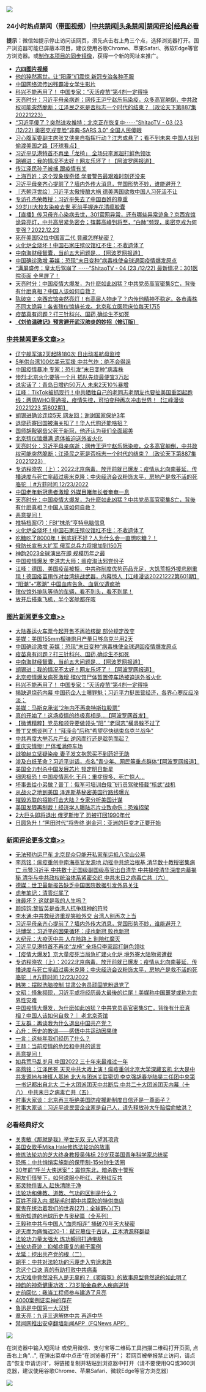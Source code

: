 ![](https://raw.githubusercontent.com/jsvpn/jsproxy/dev/64photo/fqnews-qr.jpg)

<div id="tt">
<h3>24小时热点禁闻（<a href="https://aaa.v2dns.tk/?QAjUl=BgRp5UNKRn&T5Vk=fPVH&Q59Ab=WxGE" target="_blank">带图视频</a>）|<a href="#%E4%B8%AD%E5%85%B1%E7%A6%81%E9%97%BB%E6%9B%B4%E5%A4%9A%E6%96%87%E7%AB%A0">中共禁闻</a>|<a href="#%E5%9B%BE%E7%89%87%E6%96%B0%E9%97%BB%E6%9B%B4%E5%A4%9A%E6%96%87%E7%AB%A0">头条禁闻</a>|<a href="#%E6%96%B0%E9%97%BB%E8%AF%84%E8%AE%BA%E6%9B%B4%E5%A4%9A%E6%96%87%E7%AB%A0">禁闻评论|<a href="#%E5%BF%85%E7%9C%8B%E7%BB%8F%E5%85%B8%E5%A5%BD%E6%96%87">经典必看</a></h3>
<div><b>提示：</b>微信如提示停止访问该网页，须先点击右上角三个点，选择浏览器打开。国产浏览器可能已屏蔽本项目，建议使用谷歌Chrome、苹果Safari、微软Edge等官方浏览器。或<a href="%E5%88%B6%E4%BD%9Cgit%E7%A6%81%E9%97%BB%E9%95%9C%E5%83%8F.md">制作本项目的同步镜像</a>，获得一个新的网址来推广。</div>
<ul>
<li><b><a href="http://d2.v2rss.gq/64.mp4" target="_blank">六四图片视频</a></b></li>
<li><a href="/cnnews/20221224/1827435.md">他的猝然离世，让“阳康”们震惊 新冠专治各种不服</a></li>
<li><a href="/cnnews/20221224/1827514.md">中国网络流传凶残霸凌女学生影片</a></li>
<li><a href="/topimagenews/20221223/1827319.md">科兴不能再用了！ 中国专家：“灭活疫苗”第4剂一定得换</a></li>
<li><a href="/cbnews/20221224/1827556.md">天亮时分：习近平母亲病逝；网传王沪宁赵乐际染疫，众多高官躺倒，中共政权可能突然脆断；江泽民之死是否标志一个时代的结束？（政论天下第887集 20221223）</a></li>
<li><a href="/sohnews/20221224/1827432.md">“习近平傻了？突然进攻推特：北京正在恢复中⋯⋯”ShitaoTV - 03 (23 /12/22) 奥密克戎变脸“非典-SARS 3.0” 全国人民傻眼</a></li>
<li><a href="/baitai/20221224/1827476.md">习心腹军委副主席张又侠亲自指挥行动？江志成悬了；看不到未来 中国人找到偷渡美国之路【环球看点】</a></li>
<li><a href="/headline/20221223/1827351.md">习近平见港特首不再坐「龙椅」 全场只李家超打鲜色领呔</a></li>
<li><a href="/topimagenews/20221223/1827339.md">胡锡进：我的情况不太好！网友乐坏了！【阿波罗网报道】</a></li>
<li><a href="/baitai/20221224/1827621.md">传江泽民孙子被捕 跟疫情有关</a></li>
<li><a href="/baitai/20221224/1827445.md">上海百姓：这个现象很奇怪 学者警告最艰难时刻还没来</a></li>
<li><a href="/comments/20221224/1827555.md">习近平母亲齐心提前了？墙内外传大消息，党国形势不妙，谁能避开？</a></li>
<li><a href="/ssgc/20221224/1827452.md">〖兲朝浮世绘〗习近平太傲慢酿大祸 德美两国欲救中国人习死活不让</a></li>
<li><a href="/headline/20221224/1827388.md">专访孔杰荣教授：习近平失去了中国百姓的尊重</a></li>
<li><a href="/cnnews/20221224/1827503.md">39岁川大校友染疫去世 死前手握连花清瘟胶囊</a></li>
<li><a href="/sohnews/20221224/1827458.md">【直播】传习母齐心染病去世，301官网异常，还有哪些异常迹象？京西宾馆诡异亮灯，中共高层紧急密会；殡葬高峰到将至，“白肺”频现，奥密克戎为何变强？2022.12.23</a></li>
<li><a href="/cnnews/20221224/1827468.md">死在美国52位中国富二代 竟藏怎样秘密？</a></li>
<li><a href="/cbnews/20221223/1827320.md">火化炉全烧坏！中国石家庄殡仪馆扛不住：不收遗体了</a></li>
<li><a href="/topimagenews/20221223/1827356.md">中南海财经智囊，当前五大问题是...【阿波罗网报道】</a></li>
<li><a href="/topimagenews/20221224/1827637.md">中国确诊激增 英媒：恐现“末日变种”病毒株使全球退回疫情爆发原点</a></li>
<li><a href="/sohnews/20221224/1827446.md">“满屏盛传：皇太后驾崩了 ⋯⋯”ShitaoTV - 04 (23 /12/22) 最新情况：301医院页面 全黑屏了！</a></li>
<li><a href="/cbnews/20221224/1827497.md">天亮时分：中国疫情大爆发，为什麽如此凶猛？中共党员高官密集S亡，背後有什麽真相？中国人该如何自救？</a></li>
<li><a href="/sohnews/20221224/1827520.md">陈破空：京西宾馆突然亮灯！有高层人物走了？内传他精神不稳定。各市毒株不同太诡异！各省殡仪馆排长龙。北京私立医院床位每天1万5</a></li>
<li><a href="/topimagenews/20221224/1827623.md">疫苗真有问题？打三针科兴、国药,确诊生不如死</a></li>
<li><b><a href="/comments/20200207/1272816.md" target="_blank">《刘伯温碑记》预言避开武汉肺炎的妙招（修订版）</a></b></li>
</ul>
</div>

<div class="catlist">
<h3><a href="/cbnews/" target="_blank">中共禁闻</a><span><a href="/cbnews/" target="_blank" rel="nofollow">更多文章>></a></span></h3>
<ul>
<li><a href="/cbnews/20221224/1827665.md" target="_blank">辽宁舰军演2天起降180次 日出动准航母监控</a></li>
<li><a href="/cbnews/20221224/1827655.md" target="_blank">5年供台湾100亿美元军援 中共气炸：绝不会得逞</a></li>
<li><a href="/cbnews/20221224/1827648.md" target="_blank">中国疫情暴冲 专家：恐引发“末日变种”病毒株</a></li>
<li><a href="/cbnews/20221224/1827625.md" target="_blank">惨烈:北京火化要等一个月 插队先烧最便宜3万起</a></li>
<li><a href="/cbnews/20221224/1827624.md" target="_blank">说实话了：青岛日增约50万人 未来2天10%暴增</a></li>
<li><a href="/cbnews/20221224/1827622.md" target="_blank">江峰：TikTok被抓现行！中共牺牲自己的老同志老朋友也要扯美国重回起跑线：两周WHO零通报，疫情失控，可怕变种再次冲击世界！【江峰漫谈20221223 第602期】</a></li>
<li><a href="/cbnews/20221224/1827606.md" target="_blank">胡锡进确诊连烧5天 网友回：谢谢国家保护3年</a></li>
<li><a href="/cbnews/20221224/1827594.md" target="_blank">退烧药寄回国被海关扣了！华人代购还能啥招？</a></li>
<li><a href="/cbnews/20221224/1827582.md" target="_blank">国师胡鞍钢岳父死于新冠，他还认为我们全面超美</a></li>
<li><a href="/cbnews/20221224/1827557.md" target="_blank">北京殡仪馆爆满 遗体被迫送外省火化</a></li>
<li><a href="/cbnews/20221224/1827556.md" target="_blank">天亮时分：习近平母亲病逝；网传王沪宁赵乐际染疫，众多高官躺倒，中共政权可能突然脆断；江泽民之死是否标志一个时代的结束？（政论天下第887集 20221223）</a></li>
<li><a href="/comments/20221224/1827530.md" target="_blank">专访程晓农（上）：2022北京病毒，放开前就已爆发；疫情从北向南蔓延，传播速度与死亡率超过奥米克隆；中央经济会议粉饰太平，房地产是救不活的死骆驼 ｜#方菲时间 12/23/2022</a></li>
<li><a href="/cbnews/20221224/1827502.md" target="_blank">中国老年新冠患者激增 外媒目睹年长者奄奄一息</a></li>
<li><a href="/cbnews/20221224/1827497.md" target="_blank">天亮时分：中国疫情大爆发，为什麽如此凶猛？中共党员高官密集S亡，背後有什麽真相？中国人该如何自救？</a></li>
<li><a href="/comments/20221224/1827471.md" target="_blank">恶意提问！</a></li>
<li><a href="/cbnews/20221224/1827384.md" target="_blank">推特档案(7)：FBI“抹杀”亨特电脑信息</a></li>
<li><a href="/cbnews/20221223/1827320.md" target="_blank">火化炉全烧坏！中国石家庄殡仪馆扛不住：不收遗体了</a></li>
<li><a href="/comments/20221223/1827274.md" target="_blank">吃糖吃了8000年！到底好不好？人为什么会一直想吃糖？！</a></li>
<li><a href="/cbnews/20221223/1827201.md" target="_blank">俄防长宣布大扩军 俄军总兵力将增加到150万</a></li>
<li><a href="/cbnews/20221223/1827191.md" target="_blank">神韵2023全球演出在即 规模历年之最</a></li>
<li><a href="/cbnews/20221223/1827187.md" target="_blank">中国疫情爆发 李洪志大师：瘟疫淘汰邪党份子</a></li>
<li><a href="/cbnews/20221223/1827171.md" target="_blank">江峰：德国、美国疫苗被拒，中共称制度优势药品充足，大饥荒拒外援悲剧重现！德国疫苗用作对台湾统战武器，内幕惊人【江峰漫谈20221222第601期】</a></li>
<li><a href="/cbnews/20221223/1827160.md" target="_blank">“阳潮”+“寒潮” 中国血库告急、血氧仪遭疯抢</a></li>
<li><a href="/comments/20221223/1827143.md" target="_blank">殡仪馆外排队等待的车辆，看不到头，看不到尾！</a></li>
<li><a href="/cbnews/20221223/1827110.md" target="_blank">放开后搭乘飞机，半个客舱都在咳</a></li>

</ul>
</div>
<div class="catlist">
<h3><a href="/topimagenews/" target="_blank">图片新闻</a><span><a href="/topimagenews/" target="_blank" rel="nofollow">更多文章>></a></span></h3>
<ul>
<li><a href="/topimagenews/20221224/1827693.md" target="_blank">大陆春运火车票今起开售不再验核酸 部分规定改变</a></li>
<li><a href="/topimagenews/20221224/1827641.md" target="_blank">美媒：美国155mm榴弹炮月产量只够乌克兰用2天</a></li>
<li><a href="/topimagenews/20221224/1827637.md" target="_blank">中国确诊激增 英媒：恐现“末日变种”病毒株使全球退回疫情爆发原点</a></li>
<li><a href="/topimagenews/20221224/1827623.md" target="_blank">疫苗真有问题？打三针科兴、国药,确诊生不如死</a></li>
<li><a href="/topimagenews/20221223/1827356.md" target="_blank">中南海财经智囊，当前五大问题是&#8230;【阿波罗网报道】</a></li>
<li><a href="/topimagenews/20221223/1827339.md" target="_blank">胡锡进：我的情况不太好！网友乐坏了！【阿波罗网报道】</a></li>
<li><a href="/topimagenews/20221223/1827338.md" target="_blank">北京疫情爆发病死激增 殡仪馆尸体暂置停车场被迫送外省火化</a></li>
<li><a href="/topimagenews/20221223/1827319.md" target="_blank">科兴不能再用了！ 中国专家：“灭活疫苗”第4剂一定得换</a></li>
<li><a href="/topimagenews/20221223/1827218.md" target="_blank">揭缺退烧药内幕 中国药企人士曝罪魁；习近平力挺民营经济，各界心寒反应冷淡；</a></li>
<li><a href="/topimagenews/20221223/1827188.md" target="_blank">美媒：马斯克承诺“2年内不再卖特斯拉股票”</a></li>
<li><a href="/topimagenews/20221223/1827180.md" target="_blank">真的开始了！这场疫情的终极真相是&#8230;【阿波罗网首发】</a></li>
<li><a href="/topimagenews/20221223/1827159.md" target="_blank">【微博精粹】党员和领导要做领头“阳” “老同志”横竖躲不过了</a></li>
<li><a href="/topimagenews/20221223/1827147.md" target="_blank">普丁又想谈判了！“拜泽会”后称“希望尽快结束乌克兰战争”</a></li>
<li><a href="/topimagenews/20221223/1827077.md" target="_blank">中共再度大举芯片产业 逆风而行还是趁势而起？</a></li>
<li><a href="/topimagenews/20221223/1827051.md" target="_blank">重庆灾情惨! 尸体堆满停车场</a></li>
<li><a href="/topimagenews/20221223/1826964.md" target="_blank">战狼赵立坚疑染疫 妻子发文抱怨买不到药好无助</a></li>
<li><a href="/topimagenews/20221222/1826851.md" target="_blank">涉及白纸革命？习近平讲话，点名”青少年、网民等重点群体“【阿波罗网报道】</a></li>
<li><a href="/topimagenews/20221222/1826763.md" target="_blank">美国全力封杀中国发展芯片 锁定明日新星</a></li>
<li><a href="/topimagenews/20221222/1826755.md" target="_blank">细思极恐！中国疫情恶化 王丹：重症很多、死亡惊人…</a></li>
<li><a href="/topimagenews/20221222/1826747.md" target="_blank">坏事丢给小弟做？普丁：俄军可培训白俄飞行员驾驶搭载“核武”战机</a></li>
<li><a href="/topimagenews/20221222/1826719.md" target="_blank">从战火之地到美国 泽连斯基秘密美国行路线曝光</a></li>
<li><a href="/topimagenews/20221222/1826669.md" target="_blank">摧毁苏联的招能打击大陆？专家分析美国计谋</a></li>
<li><a href="/topimagenews/20221222/1826634.md" target="_blank">美国发狠再制裁！经济学人曝陆芯片业致命伤：恐难招架</a></li>
<li><a href="/topimagenews/20221222/1826633.md" target="_blank">2大巨头即将退出 俄罗斯惨了 恐被打回1990年代</a></li>
<li><a href="/topimagenews/20221221/1826403.md" target="_blank">日圆急升！“黑田时代”将告终 谢金河：亚洲的巨变才正要开始</a></li>

</ul>
</div>
<div class="catlist">
<h3><a href="/comments/" target="_blank">新闻评论</a><span><a href="/comments/" target="_blank" rel="nofollow">更多文章>></a></span></h3>
<ul>
<li><a href="/comments/20221224/1827716.md" target="_blank">无法预约运尸车 北京民众只能开私家车运抵八宝山公墓</a></li>
<li><a href="/comments/20221224/1827664.md" target="_blank">李燕铭：瘟疫重创中南海高官发源地 动摇中共统治根基 清华数十教授密集病亡 示警习近平 中共数十正国级副国级高官出自清华 中共操控清华深度内幕揭秘 清华与中共政权统治体系紧密交织 中共末日之病毒亡共（六）</a></li>
<li><a href="/comments/20221224/1827598.md" target="_blank">德媒：世卫最新报告缺乏中国医院数据引发外界关注</a></li>
<li><a href="/comments/20221224/1827586.md" target="_blank">虎年笔记：清零烂尾了</a></li>
<li><a href="/comments/20221224/1827570.md" target="_blank">谁最坏？ 这就是我的人生吗？</a></li>
<li><a href="/comments/20221224/1827569.md" target="_blank">颜纯钩:黎智英是香港人抗争精神的符号</a></li>
<li><a href="/comments/20221224/1827568.md" target="_blank">李木通:中共救经济重现笑脸外交 台湾人别再次上当</a></li>
<li><a href="/comments/20221224/1827555.md" target="_blank">习近平母亲齐心提前了？墙内外传大消息，党国形势不妙，谁能避开？</a></li>
<li><a href="/comments/20221224/1827543.md" target="_blank">洪博学：习近平的因果循环：成也新冠 败也新冠</a></li>
<li><a href="/comments/20221224/1827542.md" target="_blank">大纪元：大疫灭中共 人在险路上 别陪红魔灭</a></li>
<li><a href="/comments/20221224/1827534.md" target="_blank">习近平见港特首不再坐“龙椅” 全场只李家超打鲜色领呔</a></li>
<li><a href="/comments/20221224/1827533.md" target="_blank">【疫情大爆发】京大量疫死当局急扩建火化炉 境外寄大陆物资遭截</a></li>
<li><a href="/comments/20221224/1827530.md" target="_blank">专访程晓农（上）：2022北京病毒，放开前就已爆发；疫情从北向南蔓延，传播速度与死亡率超过奥米克隆；中央经济会议粉饰太平，房地产是救不活的死骆驼 ｜#方菲时间 12/23/2022</a></li>
<li><a href="/comments/20221224/1827525.md" target="_blank">韩笑：摆脱洗脑控制 甘肃公务员顽固党粉退党了</a></li>
<li><a href="/comments/20221224/1827501.md" target="_blank">文昭：怪象频现，习近平或将经历最大最後的烂尾！美媒称中国噩梦或称为世界性灾难</a></li>
<li><a href="/comments/20221224/1827495.md" target="_blank">中国疫情大爆发，为什麽如此凶猛？中共党员高官密集S亡，背後有什麽真相？中国人该如何自救？｜ 老北京茶馆</a></li>
<li><a href="/comments/20221224/1827483.md" target="_blank">王友群：再谈我为什么退出中国共产党？</a></li>
<li><a href="/comments/20221224/1827482.md" target="_blank">心升：历史的教训——感悟中共运动因果律</a></li>
<li><a href="/comments/20221224/1827481.md" target="_blank">一言：这些年我们经历了什么？</a></li>
<li><a href="/comments/20221224/1827473.md" target="_blank">王赫：当前疫情的危险和中共的谎言</a></li>
<li><a href="/comments/20221224/1827471.md" target="_blank">恶意提问！</a></li>
<li><a href="/comments/20221224/1827421.md" target="_blank">如兵荒马乱岁月 中国2022 三十年来最难过一年</a></li>
<li><a href="/comments/20221224/1827393.md" target="_blank">李燕铭：江泽民死 天灭中共大戏上演！瘟疫重创北京大学深藏玄机 北大是中共发源地与接班人基地 北大与团派关联密切 李克强胡春华陆昊三任团中央第一书记都出自北大 二十大团派团灭中共断后 中共二十大团派团灭内幕（十八） 中共末日之病毒亡共（五）</a></li>
<li><a href="/comments/20221224/1827383.md" target="_blank">时事大家谈：北京再三拒绝美国防疫援助制度自信还是一尊面子？</a></li>
<li><a href="/comments/20221224/1827382.md" target="_blank">时事大家谈：习近平说民营企业家是自己人，请先释放孙大午赔偿俞敏洪？</a></li>

</ul>
</div>

<div class="catlist">
<h3>必看经典好文</h3>
<ul>
<li><a href="/topimagenews/20170331/738673.md" target="_blank">关贵敏《那就是我》举世无双 无人望其项背</a></li>
<li><a href="/comments/20200114/1258532.md" target="_blank">美国女歌手Mika Hale修炼法轮功的故事</a></li>
<li><a href="/comments/20190517/1129285.md" target="_blank">修炼法轮功的芝大终身教授吴伟标 29岁获美国青年科学家总统奖</a></li>
<li><a href="/baitai/20200711/1359005.md" target="_blank">恐怖：中共悄悄实施新的保甲制-15分钟生活圈</a></li>
<li><a href="/topimagenews/20171017/843193.md" target="_blank">30年前“呼兰大侠迷案”：震惊东北，暗杀数十警察</a></li>
<li><a href="/comments/20200712/1359630.md" target="_blank">网友们借鉴下，如何说服小粉红、老粉红反共</a></li>
<li><a href="/cbnews/20220508/1730049.md" target="_blank">邪灵物件害人 赶快清除干净</a></li>
<li><a href="/comments/20220329/1711172.md" target="_blank">法轮功和佛教、道教、气功的区别是什么？</a></li>
<li><a href="/lifebaike/20200711/1358994.md" target="_blank">百姓不得入内 揭秘毛时期中共腐败的特供商店</a></li>
<li><a href="/comments/20181224/1052333.md" target="_blank">魔鬼在统治着我们的世界(27)：全球野心(下)</a></li>
<li><a href="/comments/20220601/1740278.md" target="_blank">我所知道的地球历史与奥秘篇（全系列）</a></li>
<li><a href="/cbnews/20200730/1371580.md" target="_blank">王毅称中共与中国人“血肉相连” 捅破70年天大秘密</a></li>
<li><a href="/tculture/20190304/1091076.md" target="_blank">逆天而为痛悔迟20-1：弑兄篡位千古谜，正本清源释群疑</a></li>
<li><a href="/cbnews/20200816/1381005.md" target="_blank">法轮功力量太强大 炼功瞬间打通带脉</a></li>
<li><a href="/cbnews/20220708/1755180.md" target="_blank">法轮功奇迹：抑郁症康复的若干案例</a></li>
<li><a href="/comments/20200928/1404653.md" target="_blank">龙延：挖出共产党的根（二）</a></li>
<li><a href="/cbnews/20200720/1363328.md" target="_blank">胡平：中共对法轮功的污蔑走入穷途末路</a></li>
<li><a href="/comments/20200707/1357090.md" target="_blank">念这个口诀 真的有助打败中共病毒</a></li>
<li><a href="/lifebaike/20210511/1544066.md" target="_blank">大灾难中竟然没有人是无辜的？《窦娥冤》的故事原型竟然说的如此明了</a></li>
<li><a href="/comments/20220315/1705037.md" target="_blank">神韵的神奇健康功效：73岁帕金森老人疾病逆转</a></li>
<li><a href="/aomi/history/20141104/323033.md" target="_blank">史前回忆：我当工程师参与建造了月亮</a></li>
<li><a href="/lifebaike/20201113/1430218.md" target="_blank">4000案例证实神的存在</a></li>
<li><a href="/cnnews/20210213/1486568.md" target="_blank">鲁迅是中国第一大汉奸</a></li>
<li><a href="/comments/20131119/1029445.md" target="_blank">章天亮：九评三退解体中共 再造中华</a></li>
<li><a href="/comments/20200503/1322531.md" target="_blank">禁闻网推出安卓翻墙新闻APP（FQNews APP）</a></li>

</ul>
</div>

![](https://raw.githubusercontent.com/jsvpn/jsproxy/dev/64photo/fqnews-qr.jpg)

在浏览器中输入短网址 或使用微信、支付宝等二维码工具扫描二维码打开页面, 点击右上角"...", 在弹出菜单中点击“在浏览器打开”； 若网页被举报禁止访问，请点击“恢复申请访问”，将链接复制并粘贴到浏览器中打开（请不要使用QQ或360浏览器，建议使用谷歌Chrome、苹果Safari、微软Edge等官方浏览器）

![](https://raw.githubusercontent.com/jsvpn/jsproxy/dev/64photo/wx.jpg)